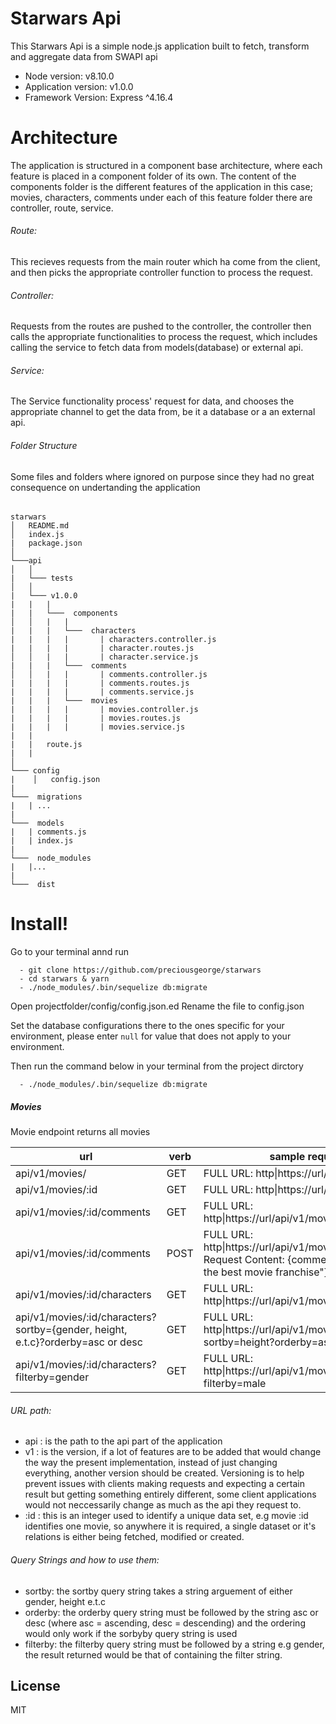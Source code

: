 # Starwars Api

This Starwars Api is a simple node.js application built to fetch, transform and aggregate data from SWAPI api

- Node version: v8.10.0
- Application version: v1.0.0
- Framework Version: Express ^4.16.4

# Architecture

The application is structured in a component base architecture, where each feature is placed in a component folder of its own. The content of the components folder is the different features of the application in this case; movies, characters, comments under each of this feature folder there are controller, route, service.

###### Route:

This recieves requests from the main router which ha come from the client, and then picks the appropriate controller function to process the request.

###### Controller:

Requests from the routes are pushed to the controller, the controller then calls the appropriate functionalities to process the request, which includes calling the service to fetch data from models(database) or external api.

###### Service:

The Service functionality process' request for data, and chooses the appropriate channel to get the data from, be it a database or a an external api.

###### Folder Structure

Some files and folders where ignored on purpose since they had no great consequence on undertanding the application

######

######

```
starwars
│   README.md
│   index.js
|   package.json
│
└───api
│   │
|   └─── tests
│   │
|   └─── v1.0.0
|   |   |
|   |   └───  components
│   │   |   |
|   |   |   └───  characters
|   |   |   |       | characters.controller.js
|   |   |   |       | character.routes.js
│   │   |   |       | character.service.js
|   |   |   └───  comments
│   │   |   |       | comments.controller.js
|   |   |   |       | comments.routes.js
|   |   |   |       | comments.service.js
|   |   |   └───  movies
|   |   |   |       | movies.controller.js
|   |   |   |       | movies.routes.js
|   |   |   |       | movies.service.js
|   |
|   |   route.js
|   |
│
└─── config
|    │   config.json
|
└───  migrations
|   | ...
|
└───  models
|   | comments.js
|   | index.js
|
└───  node_modules
|   |...
|
└───  dist
```

# Install!


Go to your terminal annd run
```
  - git clone https://github.com/preciousgeorge/starwars
  - cd starwars & yarn
  - ./node_modules/.bin/sequelize db:migrate
```

Open projectfolder/config/config.json.ed
Rename the file to config.json

Set the database configurations there to the ones specific for your environment, please enter `null` for value that does not apply to your environment.

Then run the command below in your terminal from the project dirctory

```
  - ./node_modules/.bin/sequelize db:migrate
```

##### Movies

Movie endpoint returns all movies

| url                                                                             | verb | sample request                                                                                                         |
| ------------------------------------------------------------------------------- | ---- | ---------------------------------------------------------------------------------------------------------------------- |
| api/v1/movies/                                                                  | GET  | FULL URL: http\|https://url/api/v1/movies                                                                              |
| api/v1/movies/:id                                                               | GET  | FULL URL: http\|https://url/api/v1/movies/1                                                                            |
| api/v1/movies/:id/comments                                                      | GET  | FULL URL: http\|https://url/api/v1/movies/1/comments                                                                   |
| api/v1/movies/:id/comments                                                      | POST | FULL URL: http\|https://url/api/v1/movies/1/comments Request Content: {comment:"Starwars is the best movie franchise"} |
| api/v1/movies/:id/characters                                                    | GET  | FULL URL: http\|https://url/api/v1/movies/1/characters                                                                 |
| api/v1/movies/:id/characters?sortby={gender, height, e.t.c}?orderby=asc or desc | GET  | FULL URL: http\|https://url/api/v1/movies/1/characters?sortby=height?orderby=asc                                       |
| api/v1/movies/:id/characters?filterby=gender                                    | GET  | FULL URL: http\|https://url/api/v1/movies/1/characters?filterby=male                                                   |

###### URL path:

- api : is the path to the api part of the application
- v1 : is the version, if a lot of features are to be added that would change the way the present implementation, instead of just changing everything, another version should be created. Versioning is to help prevent issues with clients making requests and expecting a certain result but getting something entirely different, some client applications would not neccessarily change as much as the api they request to.
- :id : this is an integer used to identify a unique data set, e.g movie :id identifies one movie, so anywhere it is required, a single dataset or it's relations is either being fetched, modified or created.

###### Query Strings and how to use them:

- sortby: the sortby query string takes a string arguement of either gender, height e.t.c
- orderby: the orderby query string must be followed by the string asc or desc (where asc = ascending, desc = descending) and the ordering would only work if the sorbyby query string is used
- filterby: the filterby query string must be followed by a string e.g gender, the result returned would be that of containing the filter string.



## License

MIT
